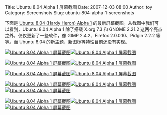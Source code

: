 Title: Ubuntu 8.04 Alpha 1 屏幕截图
Date: 2007-12-03 08:00
Author: toy
Category: Screenshots
Slug: ubuntu-804-alpha-1-screenshots

下面是 [Ubuntu 8.04 (Hardy Heron) Alpha
1](http://linuxtoy.org/archives/ubuntu-804-hardy-heron-alpha-1-released.html)
的最新屏幕截图。从截图中我们可以看到，Ubuntu 8.04 Alpha 1 除了搭载 X.org
7.3 和 GNOME 2.21.2 这两个亮点之外，仅仅更新了一些软件，像 GIMP
2.4.2、Firefox 2.0.0.10、Pidgin 2.2.2 等等。而 Ubuntu 8.04
的新主题、新图标等特性目前还没有实现。

[![Ubuntu 8.04 Alpha 1
屏幕截图](http://i.linuxtoy.org/i/u804a1/ubuntu01-thumb.png)](http://i.linuxtoy.org/i/u804a1/ubuntu01.png)[![Ubuntu
8.04 Alpha 1
屏幕截图](http://i.linuxtoy.org/i/u804a1/ubuntu02-thumb.png)](http://i.linuxtoy.org/i/u804a1/ubuntu02.png)

[![Ubuntu 8.04 Alpha 1
屏幕截图](http://i.linuxtoy.org/i/u804a1/ubuntu03-thumb.png)](http://i.linuxtoy.org/i/u804a1/ubuntu03.png)[![Ubuntu
8.04 Alpha 1
屏幕截图](http://i.linuxtoy.org/i/u804a1/ubuntu04-thumb.png)](http://i.linuxtoy.org/i/u804a1/ubuntu04.png)

[![Ubuntu 8.04 Alpha 1
屏幕截图](http://i.linuxtoy.org/i/u804a1/ubuntu05-thumb.png)](http://i.linuxtoy.org/i/u804a1/ubuntu05.png)[![Ubuntu
8.04 Alpha 1
屏幕截图](http://i.linuxtoy.org/i/u804a1/ubuntu06-thumb.png)](http://i.linuxtoy.org/i/u804a1/ubuntu06.png)

[![Ubuntu 8.04 Alpha 1
屏幕截图](http://i.linuxtoy.org/i/u804a1/ubuntu07-thumb.png)](http://i.linuxtoy.org/i/u804a1/ubuntu07.png)[![Ubuntu
8.04 Alpha 1
屏幕截图](http://i.linuxtoy.org/i/u804a1/ubuntu08-thumb.png)](http://i.linuxtoy.org/i/u804a1/ubuntu08.png)[![Ubuntu
8.04 Alpha 1
屏幕截图](http://i.linuxtoy.org/i/u804a1/ubuntu09-thumb.png)](http://i.linuxtoy.org/i/u804a1/ubuntu09.png)

[![Ubuntu 8.04 Alpha 1
屏幕截图](http://i.linuxtoy.org/i/u804a1/ubuntu10-thumb.png)](http://i.linuxtoy.org/i/u804a1/ubuntu10.png)[![Ubuntu
8.04 Alpha 1
屏幕截图](http://i.linuxtoy.org/i/u804a1/ubuntu11-thumb.png)](http://i.linuxtoy.org/i/u804a1/ubuntu11.png)[![Ubuntu
8.04 Alpha 1
屏幕截图](http://i.linuxtoy.org/i/u804a1/ubuntu12-thumb.png)](http://i.linuxtoy.org/i/u804a1/ubuntu12.png)
